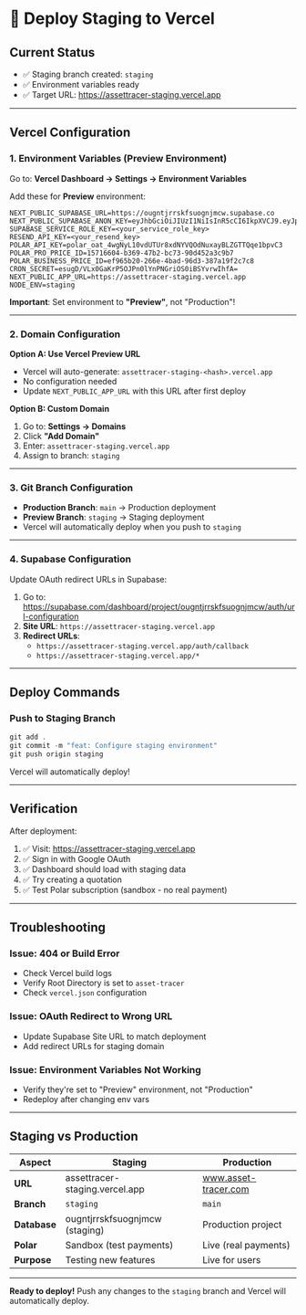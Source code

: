 # 🚀 Deploy Staging to Vercel

## Current Status
- ✅ Staging branch created: `staging`
- ✅ Environment variables ready
- ✅ Target URL: https://assettracer-staging.vercel.app

---

## Vercel Configuration

### 1. Environment Variables (Preview Environment)

Go to: **Vercel Dashboard → Settings → Environment Variables**

Add these for **Preview** environment:

```
NEXT_PUBLIC_SUPABASE_URL=https://ougntjrrskfsuognjmcw.supabase.co
NEXT_PUBLIC_SUPABASE_ANON_KEY=eyJhbGciOiJIUzI1NiIsInR5cCI6IkpXVCJ9.eyJpc3MiOiJzdXBhYmFzZSIsInJlZiI6Im91Z250anJyc2tmc3VvZ25qbWN3Iiwicm9sZSI6ImFub24iLCJpYXQiOjE3Mzc3MjE4MzAsImV4cCI6MjA1MzI5NzgzMH0.c2VnVl0xKZqNlCdDmxYN3dMfS3JLxKbCCWyJ5kQglRM
SUPABASE_SERVICE_ROLE_KEY=<your_service_role_key>
RESEND_API_KEY=<your_resend_key>
POLAR_API_KEY=polar_oat_4wgNyL10vdUTUr8xdNYVQOdNuxayBLZGTTQqe1bpvC3
POLAR_PRO_PRICE_ID=15716604-b369-47b2-bc73-90d452a3c9b7
POLAR_BUSINESS_PRICE_ID=ef965b20-266e-4bad-96d3-387a19f2c7c8
CRON_SECRET=esugD/VLx0GaKrP5OJPn0lYnPNGriOS0iBSYvrwIhfA=
NEXT_PUBLIC_APP_URL=https://assettracer-staging.vercel.app
NODE_ENV=staging
```

**Important**: Set environment to **"Preview"**, not "Production"!

---

### 2. Domain Configuration

**Option A: Use Vercel Preview URL**
- Vercel will auto-generate: `assettracer-staging-<hash>.vercel.app`
- No configuration needed
- Update `NEXT_PUBLIC_APP_URL` with this URL after first deploy

**Option B: Custom Domain**
1. Go to: **Settings → Domains**
2. Click **"Add Domain"**
3. Enter: `assettracer-staging.vercel.app`
4. Assign to branch: `staging`

---

### 3. Git Branch Configuration

- **Production Branch**: `main` → Production deployment
- **Preview Branch**: `staging` → Staging deployment
- Vercel will automatically deploy when you push to `staging`

---

### 4. Supabase Configuration

Update OAuth redirect URLs in Supabase:

1. Go to: https://supabase.com/dashboard/project/ougntjrrskfsuognjmcw/auth/url-configuration
2. **Site URL**: `https://assettracer-staging.vercel.app`
3. **Redirect URLs**:
   - `https://assettracer-staging.vercel.app/auth/callback`
   - `https://assettracer-staging.vercel.app/*`

---

## Deploy Commands

### Push to Staging Branch
```powershell
git add .
git commit -m "feat: Configure staging environment"
git push origin staging
```

Vercel will automatically deploy!

---

## Verification

After deployment:

1. ✅ Visit: https://assettracer-staging.vercel.app
2. ✅ Sign in with Google OAuth
3. ✅ Dashboard should load with staging data
4. ✅ Try creating a quotation
5. ✅ Test Polar subscription (sandbox - no real payment)

---

## Troubleshooting

### Issue: 404 or Build Error
- Check Vercel build logs
- Verify Root Directory is set to `asset-tracer`
- Check `vercel.json` configuration

### Issue: OAuth Redirect to Wrong URL
- Update Supabase Site URL to match deployment
- Add redirect URLs for staging domain

### Issue: Environment Variables Not Working
- Verify they're set to "Preview" environment, not "Production"
- Redeploy after changing env vars

---

## Staging vs Production

| Aspect | Staging | Production |
|--------|---------|------------|
| **URL** | assettracer-staging.vercel.app | www.asset-tracer.com |
| **Branch** | `staging` | `main` |
| **Database** | ougntjrrskfsuognjmcw (staging) | Production project |
| **Polar** | Sandbox (test payments) | Live (real payments) |
| **Purpose** | Testing new features | Live for users |

---

**Ready to deploy!** Push any changes to the `staging` branch and Vercel will automatically deploy.

